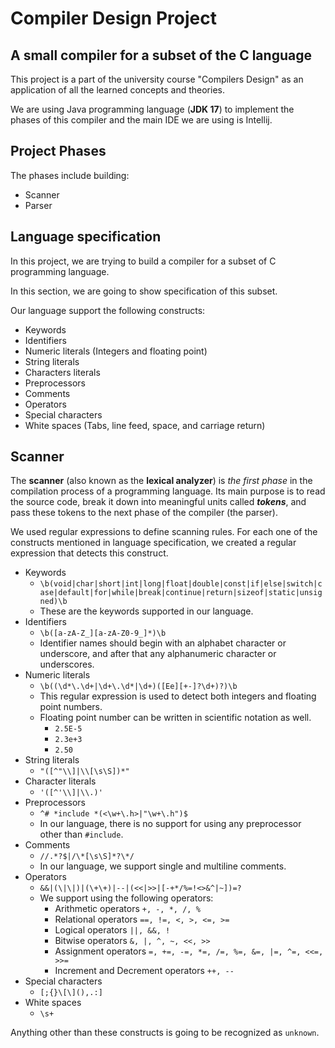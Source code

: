# Compiler Design Project

## A small compiler for a subset of the C language
This project is a part of the university course "Compilers Design" as an application of all the learned concepts and theories.

We are using Java programming language (**JDK 17**) to implement the phases of this compiler and the main IDE we are using is Intellij.

## Project Phases
The phases include building:
- Scanner
- Parser

## Language specification

In this project, we are trying to build a compiler for a subset of C programming language.

In this section, we are going to show specification of this subset.

Our language support the following constructs:
- Keywords
- Identifiers
- Numeric literals (Integers and floating point)
- String literals
- Characters literals
- Preprocessors
- Comments
- Operators
- Special characters
- White spaces (Tabs, line feed, space, and carriage return)

## Scanner
The **scanner** (also known as the **lexical analyzer**) is _the first phase_ in the compilation process of a programming language. Its main purpose is to read the source code, break it down into meaningful units called **_tokens_**, and pass these tokens to the next phase of the compiler (the parser).

We used regular expressions to define scanning rules. For each one of the constructs mentioned in language specification, we created a regular expression that detects this construct.
- Keywords
  - `\b(void|char|short|int|long|float|double|const|if|else|switch|case|default|for|while|break|continue|return|sizeof|static|unsigned)\b`
  - These are the keywords supported in our language.
- Identifiers
  - `\b([a-zA-Z_][a-zA-Z0-9_]*)\b`
  - Identifier names should begin with an alphabet character or underscore, and after that any alphanumeric character or underscores.
- Numeric literals
  - `\b((\d*\.\d+|\d+\.\d*|\d+)([Ee][+-]?\d+)?)\b`
  - This regular expression is used to detect both integers and floating point numbers.
  - Floating point number can be written in scientific notation as well.
    - `2.5E-5`
    - `2.3e+3`
    - `2.50`
- String literals
  - `"([^"\\]|\\[\s\S])*"`
- Character literals
  - `'([^'\\]|\\.)'`
- Preprocessors
  - `^# *include *(<\w+\.h>|"\w+\.h")$`
  - In our language, there is no support for using any preprocessor other than `#include`.
- Comments
  - `//.*?$|/\*[\s\S]*?\*/`
  - In our language, we support single and multiline comments.
- Operators
  - `&&|(\|\|)|(\+\+)|--|(<<|>>|[-+*/%=!<>&^|~])=?`
  - We support using the following operators:
    - Arithmetic operators `+, -, *, /, %`
    - Relational operators `==, !=, <, >, <=, >=`
    - Logical operators `||, &&, !`
    - Bitwise operators `&, |, ^, ~, <<, >>`
    - Assignment operators `=, +=, -=, *=, /=, %=, &=, |=, ^=, <<=, >>=`
    - Increment and Decrement operators `++, --`
- Special characters
  - `[;{}\[\](),.:]`
- White spaces
  - `\s+`

Anything other than these constructs is going to be recognized as `unknown`.
